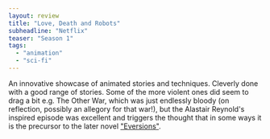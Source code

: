 ```yaml
---
layout: review
title: "Love, Death and Robots"
subheadline: "Netflix"
teaser: "Season 1"
tags:
  - "animation"
  - "sci-fi"
---
```


An innovative showcase of animated stories and techniques. Cleverly done with a good range
of stories. Some of the more violent ones did seem to drag a bit e.g. The Other War, which
was just endlessly bloody (on reflection, possibly an allegory for that war!), but the
Alastair Reynold's inspired episode was excellent and triggers the thought that in 
some ways it is the precursor to the later novel ["Eversions"](/reviews/books/eversions/).

